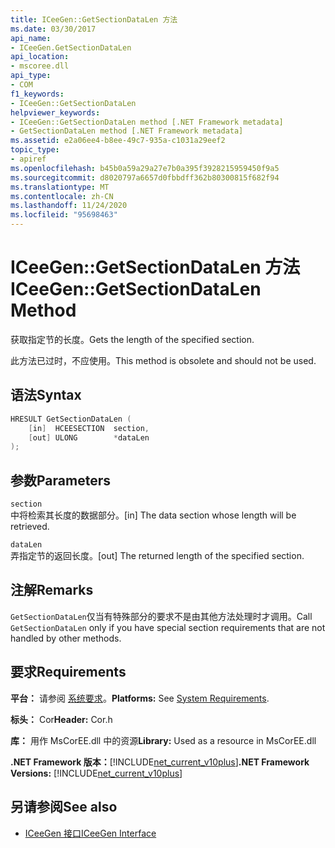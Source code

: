 ```yaml
---
title: ICeeGen::GetSectionDataLen 方法
ms.date: 03/30/2017
api_name:
- ICeeGen.GetSectionDataLen
api_location:
- mscoree.dll
api_type:
- COM
f1_keywords:
- ICeeGen::GetSectionDataLen
helpviewer_keywords:
- ICeeGen::GetSectionDataLen method [.NET Framework metadata]
- GetSectionDataLen method [.NET Framework metadata]
ms.assetid: e2a06ee4-b8ee-49c7-935a-c1031a29eef2
topic_type:
- apiref
ms.openlocfilehash: b45b0a59a29a27e7b0a395f3928215959450f9a5
ms.sourcegitcommit: d8020797a6657d0fbbdff362b80300815f682f94
ms.translationtype: MT
ms.contentlocale: zh-CN
ms.lasthandoff: 11/24/2020
ms.locfileid: "95698463"
---
```

# <a name="iceegengetsectiondatalen-method"></a><span data-ttu-id="bec7e-102">ICeeGen::GetSectionDataLen 方法</span><span class="sxs-lookup"><span data-stu-id="bec7e-102">ICeeGen::GetSectionDataLen Method</span></span>

<span data-ttu-id="bec7e-103">获取指定节的长度。</span><span class="sxs-lookup"><span data-stu-id="bec7e-103">Gets the length of the specified section.</span></span>  
  
 <span data-ttu-id="bec7e-104">此方法已过时，不应使用。</span><span class="sxs-lookup"><span data-stu-id="bec7e-104">This method is obsolete and should not be used.</span></span>  
  
## <a name="syntax"></a><span data-ttu-id="bec7e-105">语法</span><span class="sxs-lookup"><span data-stu-id="bec7e-105">Syntax</span></span>  
  
```cpp  
HRESULT GetSectionDataLen (  
    [in]  HCEESECTION  section,  
    [out] ULONG        *dataLen  
);  
```  
  
## <a name="parameters"></a><span data-ttu-id="bec7e-106">参数</span><span class="sxs-lookup"><span data-stu-id="bec7e-106">Parameters</span></span>  

 `section`  
 <span data-ttu-id="bec7e-107">中将检索其长度的数据部分。</span><span class="sxs-lookup"><span data-stu-id="bec7e-107">[in] The data section whose length will be retrieved.</span></span>  
  
 `dataLen`  
 <span data-ttu-id="bec7e-108">弄指定节的返回长度。</span><span class="sxs-lookup"><span data-stu-id="bec7e-108">[out] The returned length of the specified section.</span></span>  
  
## <a name="remarks"></a><span data-ttu-id="bec7e-109">注解</span><span class="sxs-lookup"><span data-stu-id="bec7e-109">Remarks</span></span>  

 <span data-ttu-id="bec7e-110">`GetSectionDataLen`仅当有特殊部分的要求不是由其他方法处理时才调用。</span><span class="sxs-lookup"><span data-stu-id="bec7e-110">Call `GetSectionDataLen` only if you have special section requirements that are not handled by other methods.</span></span>  
  
## <a name="requirements"></a><span data-ttu-id="bec7e-111">要求</span><span class="sxs-lookup"><span data-stu-id="bec7e-111">Requirements</span></span>  

 <span data-ttu-id="bec7e-112">**平台：** 请参阅 [系统要求](../../get-started/system-requirements.md)。</span><span class="sxs-lookup"><span data-stu-id="bec7e-112">**Platforms:** See [System Requirements](../../get-started/system-requirements.md).</span></span>  
  
 <span data-ttu-id="bec7e-113">**标头：** Cor</span><span class="sxs-lookup"><span data-stu-id="bec7e-113">**Header:** Cor.h</span></span>  
  
 <span data-ttu-id="bec7e-114">**库：** 用作 MsCorEE.dll 中的资源</span><span class="sxs-lookup"><span data-stu-id="bec7e-114">**Library:** Used as a resource in MsCorEE.dll</span></span>  
  
 <span data-ttu-id="bec7e-115">**.NET Framework 版本：**[!INCLUDE[net_current_v10plus](../../../../includes/net-current-v10plus-md.md)]</span><span class="sxs-lookup"><span data-stu-id="bec7e-115">**.NET Framework Versions:** [!INCLUDE[net_current_v10plus](../../../../includes/net-current-v10plus-md.md)]</span></span>  
  
## <a name="see-also"></a><span data-ttu-id="bec7e-116">另请参阅</span><span class="sxs-lookup"><span data-stu-id="bec7e-116">See also</span></span>

- [<span data-ttu-id="bec7e-117">ICeeGen 接口</span><span class="sxs-lookup"><span data-stu-id="bec7e-117">ICeeGen Interface</span></span>](iceegen-interface.md)
